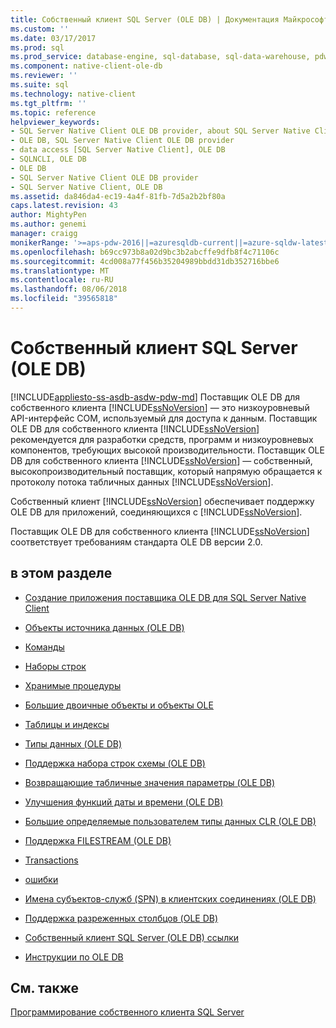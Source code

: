 ```yaml
---
title: Собственный клиент SQL Server (OLE DB) | Документация Майкрософт
ms.custom: ''
ms.date: 03/17/2017
ms.prod: sql
ms.prod_service: database-engine, sql-database, sql-data-warehouse, pdw
ms.component: native-client-ole-db
ms.reviewer: ''
ms.suite: sql
ms.technology: native-client
ms.tgt_pltfrm: ''
ms.topic: reference
helpviewer_keywords:
- SQL Server Native Client OLE DB provider, about SQL Server Native Client OLE DB provider
- OLE DB, SQL Server Native Client OLE DB provider
- data access [SQL Server Native Client], OLE DB
- SQLNCLI, OLE DB
- OLE DB
- SQL Server Native Client OLE DB provider
- SQL Server Native Client, OLE DB
ms.assetid: da846da4-ec19-4a4f-81fb-7d5a2b2bf80a
caps.latest.revision: 43
author: MightyPen
ms.author: genemi
manager: craigg
monikerRange: '>=aps-pdw-2016||=azuresqldb-current||=azure-sqldw-latest||>=sql-server-2016||=sqlallproducts-allversions||>=sql-server-linux-2017'
ms.openlocfilehash: b69cc973b8a02d9bc3b2abcffe9dfb8f4c71106c
ms.sourcegitcommit: 4cd008a77f456b35204989bbdd31db352716bbe6
ms.translationtype: MT
ms.contentlocale: ru-RU
ms.lasthandoff: 08/06/2018
ms.locfileid: "39565818"
---
```

# <a name="sql-server-native-client-ole-db"></a>Собственный клиент SQL Server (OLE DB)
[!INCLUDE[appliesto-ss-asdb-asdw-pdw-md](../../../includes/appliesto-ss-asdb-asdw-pdw-md.md)]
  Поставщик OLE DB для собственного клиента [!INCLUDE[ssNoVersion](../../../includes/ssnoversion-md.md)] — это низкоуровневый API-интерфейс COM, используемый для доступа к данным. Поставщик OLE DB для собственного клиента [!INCLUDE[ssNoVersion](../../../includes/ssnoversion-md.md)] рекомендуется для разработки средств, программ и низкоуровневых компонентов, требующих высокой производительности. Поставщик OLE DB для собственного клиента [!INCLUDE[ssNoVersion](../../../includes/ssnoversion-md.md)] — собственный, высокопроизводительный поставщик, который напрямую обращается к протоколу потока табличных данных [!INCLUDE[ssNoVersion](../../../includes/ssnoversion-md.md)].  
  
 Собственный клиент [!INCLUDE[ssNoVersion](../../../includes/ssnoversion-md.md)] обеспечивает поддержку OLE DB для приложений, соединяющихся с [!INCLUDE[ssNoVersion](../../../includes/ssnoversion-md.md)].  
  
 Поставщик OLE DB для собственного клиента [!INCLUDE[ssNoVersion](../../../includes/ssnoversion-md.md)] соответствует требованиям стандарта OLE DB версии 2.0.  
  
## <a name="in-this-section"></a>в этом разделе  
  
-   [Создание приложения поставщика OLE DB для SQL Server Native Client](../../../relational-databases/native-client-ole-db-provider/creating-a-sql-server-native-client-ole-db-provider-application.md)  
  
-   [Объекты источника данных &#40;OLE DB&#41;](../../../relational-databases/native-client-ole-db-data-source-objects/data-source-objects-ole-db.md)  
  
-   [Команды](../../../relational-databases/native-client-ole-db-commands/commands.md)  
  
-   [Наборы строк](../../../relational-databases/native-client-ole-db-rowsets/rowsets.md)  
  
-   [Хранимые процедуры](../../../relational-databases/native-client/ole-db/stored-procedures.md)  
  
-   [Большие двоичные объекты и объекты OLE](../../../relational-databases/native-client-ole-db-blobs/blobs-and-ole-objects.md)  
  
-   [Таблицы и индексы](../../../relational-databases/native-client-ole-db-tables-indexes/tables-and-indexes.md)  
  
-   [Типы данных &#40;OLE DB&#41;](../../../relational-databases/native-client-ole-db-data-types/data-types-ole-db.md)  
  
-   [Поддержка набора строк схемы &#40;OLE DB&#41;](../../../relational-databases/native-client/ole-db/schema-rowset-support-ole-db.md)  
  
-   [Возвращающие табличные значения параметры &#40;OLE DB&#41;](../../../relational-databases/native-client-ole-db-table-valued-parameters/table-valued-parameters-ole-db.md)  
  
-   [Улучшения функций даты и времени &#40;OLE DB&#41;](../../../relational-databases/native-client-ole-db-date-time/date-and-time-improvements-ole-db.md)  
  
-   [Большие определяемые пользователем типы данных CLR &#40;OLE DB&#41;](../../../relational-databases/native-client/ole-db/large-clr-user-defined-types-ole-db.md)  
  
-   [Поддержка FILESTREAM &#40;OLE DB&#41;](../../../relational-databases/native-client/ole-db/filestream-support-ole-db.md)  
  
-   [Transactions](../../../relational-databases/native-client-ole-db-transactions/transactions.md)  
  
-   [ошибки](../../../relational-databases/native-client-ole-db-errors/errors.md)  
  
-   [Имена субъектов-служб &#40;SPN&#41; в клиентских соединениях &#40;OLE DB&#41;](../../../relational-databases/native-client/ole-db/service-principal-names-spns-in-client-connections-ole-db.md)  
  
-   [Поддержка разреженных столбцов &#40;OLE DB&#41;](../../../relational-databases/native-client/ole-db/sparse-columns-support-ole-db.md)  
  
-   [Собственный клиент SQL Server &#40;OLE DB&#41; ссылки](../../../relational-databases/native-client-ole-db-interfaces/sql-server-native-client-ole-db-interfaces.md)  
  
-   [Инструкции по OLE DB](../../../relational-databases/native-client-ole-db-how-to/ole-db-how-to-topics.md)  
  
## <a name="see-also"></a>См. также  
 [Программирование собственного клиента SQL Server](../../../relational-databases/native-client/sql-server-native-client-programming.md)  
  
  
